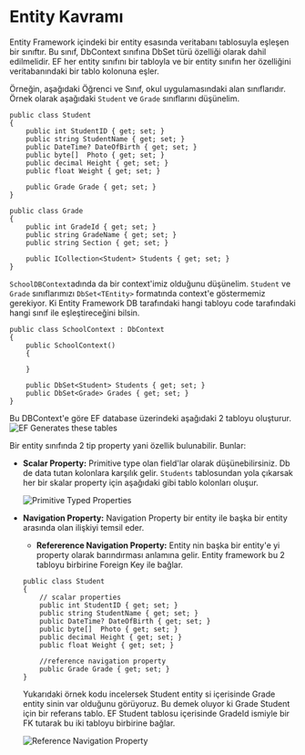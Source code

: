 # Entity Kavramı

Entity Framework içindeki bir entity esasında veritabanı tablosuyla eşleşen bir sınıftır. Bu sınıf, DbContext sınıfına DbSet <TEntity> türü özelliği olarak dahil edilmelidir. 
EF her entity sınıfını bir tabloyla ve bir entity sınıfın her özelliğini veritabanındaki bir tablo kolonuna eşler.

Örneğin, aşağıdaki Öğrenci ve Sınıf, okul uygulamasındaki alan sınıflarıdır. 
Örnek olarak aşağıdaki `Student` ve `Grade` sınıflarını düşünelim. 
```
public class Student
{
    public int StudentID { get; set; }
    public string StudentName { get; set; }
    public DateTime? DateOfBirth { get; set; }
    public byte[]  Photo { get; set; }
    public decimal Height { get; set; }
    public float Weight { get; set; }
        
    public Grade Grade { get; set; }
}
```
```
public class Grade
{
    public int GradeId { get; set; }
    public string GradeName { get; set; }
    public string Section { get; set; }

    public ICollection<Student> Students { get; set; }
} 
```

`SchoolDBContext`adında da  bir context'imiz olduğunu düşünelim. `Student` ve `Grade` sınıflarımızı `DbSet<TEntity>` formatında context'e göstermemiz gerekiyor. Ki Entity Framework DB tarafındaki hangi tabloyu code tarafındaki hangi sınıf ile eşleştireceğini bilsin.

```
public class SchoolContext : DbContext
{
    public SchoolContext()
    {

    }

    public DbSet<Student> Students { get; set; }
    public DbSet<Grade> Grades { get; set; }
}
```

Bu DBContext'e göre EF database üzerindeki aşağıdaki 2 tabloyu oluşturur. 
![EF Generates these tables](https://www.entityframeworktutorial.net/images/basics/dbtables-for-entities.png)

Bir entity sınıfında 2 tip property yani özellik bulunabilir. Bunlar:

- **Scalar Property:** Primitive type olan field'lar olarak düşünebilirsiniz. Db de data tutan kolonlara karşılık gelir. `Students` tablosundan yola çıkarsak her bir skalar property için aşağıdaki gibi tablo kolonları oluşur. 

    ![Primitive Typed Properties](https://www.entityframeworktutorial.net/images/basics/dbcolumns-for-scalar-properties.png)

- **Navigation Property:** Navigation Property bir entity ile başka bir entity arasında olan ilişkiyi temsil eder.
    - **Refererence Navigation Property:** Entity nin başka bir entity'e yi property olarak barındırması anlamına gelir. Entity framework bu 2 tabloyu birbirine Foreign Key ile bağlar.

    ```
    public class Student
    {
        // scalar properties
        public int StudentID { get; set; }
        public string StudentName { get; set; }
        public DateTime? DateOfBirth { get; set; }
        public byte[]  Photo { get; set; }
        public decimal Height { get; set; }
        public float Weight { get; set; }
            
        //reference navigation property
        public Grade Grade { get; set; }
    }
    ```
    Yukarıdaki örnek kodu incelersek Student entity si içerisinde Grade entity sinin var olduğunu görüyoruz. Bu demek oluyor ki Grade Student için bir referans tablo. EF Student tablosu içerisinde GradeId ismiyle bir FK tutarak bu iki tabloyu birbirine bağlar.

    ![Reference Navigation Property](https://www.entityframeworktutorial.net/images/basics/ref-property-in-dbtable.png)

